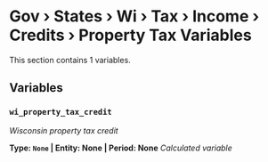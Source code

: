 # Gov › States › Wi › Tax › Income › Credits › Property Tax Variables

This section contains 1 variables.

## Variables

### `wi_property_tax_credit`
*Wisconsin property tax credit*

**Type: `None` | Entity: None | Period: None**
*Calculated variable*
